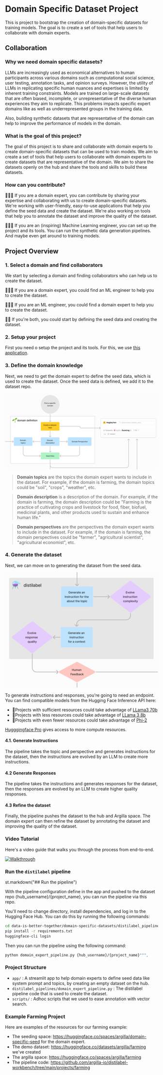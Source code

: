 # Domain Specific Dataset Project

This is project to bootstrap the creation of domain-specific datasets for training models. The goal is to create a set of tools that help users to collaborate with domain experts.

## Collaboration

### Why we need domain specific datasets?

LLMs are increasingly used as economical alternatives to human participants across various domains such as computational social science, user testing, annotation tasks, and opinion surveys. However, the utility of LLMs in replicating specific human nuances and expertises is limited by inherent training constraints. Models are trained on large-scale datasets that are often biased, incomplete, or unrepresentative of the diverse human experiences they aim to replicate. This problems impacts specific expert domains like as well as underrepresented groups in the training data.

Also, building synthetic datasets that are representative of the domain can help to improve the performance of models in the domain.

### What is the goal of this project?

The goal of this project is to share and collaborate with domain experts to create domain-specific datasets that can be used to train models. We aim to create a set of tools that help users to collaborate with domain experts to create datasets that are representative of the domain. We aim to share the datasets openly on the hub and share the tools and skills to build these datasets.

### How can you contribute?

🧑🏼‍🔬 If you are a domain expert, you can contribute by sharing your expertise and collaborating with us to create domain-specific datasets. We're working with user-friendly, easy-to-use applications that help you define the seed data and create the dataset. We're also working on tools that help you to annotate the dataset and improve the quality of the dataset.

🧑🏻‍🔧 If you are an (inspiring) Machine Learning engineer, you can set up the project and its tools. You can run the synthetic data generation pipelines. And maybe even get around to training models.


## Project Overview

### 1. Select a domain and find collaborators

We start by selecting a domain and finding collaborators who can help us to create the dataset. 

🧑🏼‍🔬 If you are a domain expert, you could find an ML engineer to help you to create the dataset. 

🧑🏻‍🔧 If you are an ML engineer, you could find a domain expert to help you to create the dataset.

🧑‍🚀 If you're both, you could start by defining the seed data and creating the dataset.

### 2. Setup your project

First you need o setup the project and its tools. For this, we use [this application](https://huggingface.co/spaces/argilla/domain-specific-datasets-welcome). 

### 3. Define the domain knowledge

Next, we need to get the domain expert to define the seed data, which is used to create the dataset. Once the seed data is defined, we add it to the dataset repo.

![Setup the project](https://raw.githubusercontent.com/huggingface/data-is-better-together/3ac24642454764c8c7d56f0ffdd1a134c1cd37b1/domain-specific-datasets/assets/setup.png)

> **Domain topics** are the topics the domain expert wants to include in the dataset. For example, if the domain is farming, the domain topics could be "soil", "crops", "weather", etc.

> **Domain description** is a description of the domain. For example, if the domain is farming, the domain description could be "Farming is the practice of cultivating crops and livestock for food, fiber, biofuel, medicinal plants, and other products used to sustain and enhance human life."

> **Domain perspectives** are the perspectives the domain expert wants to include in the dataset. For example, if the domain is farming, the domain perspectives could be "farmer", "agricultural scientist", "agricultural economist", etc.

### 4. Generate the dataset

Next, we can move on to generating the dataset from the seed data.

![Run the pipeline](https://raw.githubusercontent.com/huggingface/data-is-better-together/3ac24642454764c8c7d56f0ffdd1a134c1cd37b1/domain-specific-datasets/assets/pipeline.png)

To generate instructions and responses, you're going to need an endpoint. You can find compatible models from the Hugging Face Inference API here:

-   🔋Projects with sufficient resources could take advantage of [LLama3 70b](https://api-inference.huggingface.co/models/meta-llama/Meta-Llama-3-70B)
-   🪫Projects with less resources could take advantage of [LLama 3 8b](https://api-inference.huggingface.co/models/meta-llama/Meta-Llama-3-8B)
-   🍃Projects with even fewer resources could take advantage of [Phi-2](https://api-inference.huggingface.co/models/microsoft/phi-2)

[Hugggingface Pro](https://huggingface.co/pricing) gives access to more compute resources.

#### 4.1. Generate Instructions

The pipeline takes the topic and perspective and generates instructions for the dataset, then the instructions are evolved by an LLM to create more instructions.

#### 4.2 Generate Responses

The pipeline takes the instructions and generates responses for the dataset, then the responses are evolved by an LLM to create higher quality responses.

#### 4.3 Refine the dataset

Finally, the pipeline pushes the dataset to the hub and Argilla space. The domain expert can then refine the dataset by annotating the dataset and improving the quality of the dataset.

### Video Tutorial

Here's a video guide that walks you through the process from end-to-end.

[![Walkthrough](https://cdn-uploads.huggingface.co/production/uploads/62d648291fa3e4e7ae3fa6e8/2e-QzuIv2dtkaPKL446yi.png)](https://www.loom.com/embed/99f32d7882764d9d8f4dc6ce3d824319?sid=c273876f-6715-4491-a79d-a27220e7a7d8)

### Run the `distilabel` pipeline 

st.markdown("## Run the pipeline")

With the pipeline configuration define in the app and pushed to the dataset repo {hub_username}/{project_name}, you can run the pipeline via this repo.

You'll need to change directory, install dependencies, and log in to the Hugging Face Hub. You can do this by running the following commands:

```bash
cd data-is-better-together/domain-specific-datasets/distilabel_pipelines
pip install -r requirements.txt
huggingface-cli login
```

Then you can run the pipeline using the following command:

```bash
python domain_expert_pipeline.py {hub_username}/{project_name}""",
```


### Project Structure

- `app/` : A streamlit app to help domain experts to define seed data like system prompt and topics, by creating an empty dataset on the hub.
- `distilabel_pipelines/domain_expert_pipeline.py` : The distilabel pipeline code that is used to create the dataset.
- `scripts/` : Adhoc scripts that we used to ease annotation with vector search.
### Example Farming Project

Here are examples of the resources for our farming example:
- The seeding space: https://huggingface.co/spaces/argilla/domain-specific-seed for the domain expert.
- The demo dataset: https://huggingface.co/datasets/argilla/farming we've created
- The argilla space: https://huggingface.co/spaces/argilla/farming
- The pipeline code: https://github.com/argilla-io/distilabel-workbench/tree/main/projects/farming
